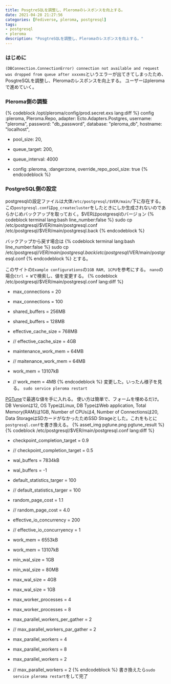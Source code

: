 ```yaml
---
title: PosgtreSQLを調整し、Pleromaのレスポンスを向上する。
date: 2021-04-28 21:27:56
categories: [Fediverse, pleroma, postgresql]
tags:
- postgresql
- pleroma
description: "PosgtreSQLを調整し、Pleromaのレスポンスを向上する。"
---
```

### はじめに
`(DBConnection.ConnectionError) connection not available and request was dropped from queue after xxxxms`というエラーが出てきてしまったため、PosgtreSQLを調整し、Pleromaのレスポンスを向上する。
ユーザーはpleromaで進めていく。

<!-- toc -->
<!-- more -->
### Pleroma側の調整
{% codeblock /opt/pleroma/config/prod.secret.exs lang:diff %}
config :pleroma, Pleroma.Repo,
  adapter: Ecto.Adapters.Postgres,
  username: "pleroma",
  password: "db_password",
  database: "pleroma_db",
  hostname: "localhost",
+  pool_size: 20,
+  queue_target: 200,
+  queue_interval: 4000

+ config :pleroma, :dangerzone, override_repo_pool_size: true
{% endcodeblock %}

### PostgreSQL側の設定
postgresqlの設定ファイルは大体`/etc/postgresql/$VER/main/`下に存在する。
この`postgresql.conf`は`pg_createcluster`をしたときにしか生成されないのであらかじめバックアップを取っておく。$VERはpostgresqlのバージョン
{% codeblock terminal lang:bash line_number:false %}
sudo cp /etc/postgresql/$VER/main/postgresql.conf /etc/postgresql/$VER/main/postgresql.back
{% endcodeblock %}

バックアップから戻す場合は
{% codeblock terminal lang:bash line_number:false %}
sudo cp /etc/postgresql/$VER/main/postgresql.back /etc/postgresql/$VER/main/postgresql.conf
{% endcodeblock %}
とする。

このサイトの`Example configurations`の`1GB RAM, 1CPU`を参考にする。
`nano`の場合`Ctrl + W`で検索し、値を変更する。
{% codeblock /etc/postgresql/$VER/main/postgresql.conf lang:diff %}
+ max_connections = 20
- max_connections = 100
+ shared_buffers = 256MB
- shared_buffers = 128MB
+ effective_cache_size = 768MB
- // effective_cache_size = 4GB
+ maintenance_work_mem = 64MB
- // maitenance_work_mem = 64MB
+ work_mem = 13107kB
- // work_mem = 4MB
{% endcodeblock %}
変更した。いったん様子を見る。
`sudo service pleroma restart`

[PGTune](https://pgtune.leopard.in.ua/)で最適な値を手に入れる。
使い方は簡単で、フォームを埋めるだけ。
DB Versionは12, OS TypeはLinux, DB TypeはWeb application, Total Memory(RAM)は1GB, Number of CPUsは4, Number of Connectionsは20, Data StorageはSDカードがなかったためSSD Strageとした。これをもとに`postgresql.conf`を書き換える。
{% asset_img pgtune.png pgtune_result %}
{% codeblock /etc/postgresql/$VER/main/postgresql.conf lang:diff %}
+ checkpoint_completion_target = 0.9
- // checkpoint_completion_target = 0.5
+ wal_buffers = 7834kB
- wal_buffers = -1
+ default_statistics_targer = 100
- // default_statistics_targer = 100
+ random_page_cost = 1.1
- // random_page_cost = 4.0
+ effective_io_concurrency = 200
- // effective_io_concurryency = 1
+ work_mem = 6553kB
- work_mem = 13107kB
+ min_wal_size = 1GB
- min_wal_size = 80MB
+ max_wal_size = 4GB
- max_wal_size = 1GB
+ max_worker_processes = 4
- max_worker_processes = 8
+ max_parallel_workers_per_gather = 2
- // max_parallel_workers_par_gather = 2
+ max_parallel_workers = 4
- max_parallel_workers = 8
+ max_parallel_workers = 2
- // max_parallel_workers = 2
{% endcodeblock %}
書き換えたら`sudo service pleroma restart`をして完了

